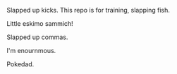 Slapped up kicks. This repo is for training, slapping fish.

Little eskimo sammich!

Slapped up commas.

I'm enournmous.

Pokedad.
